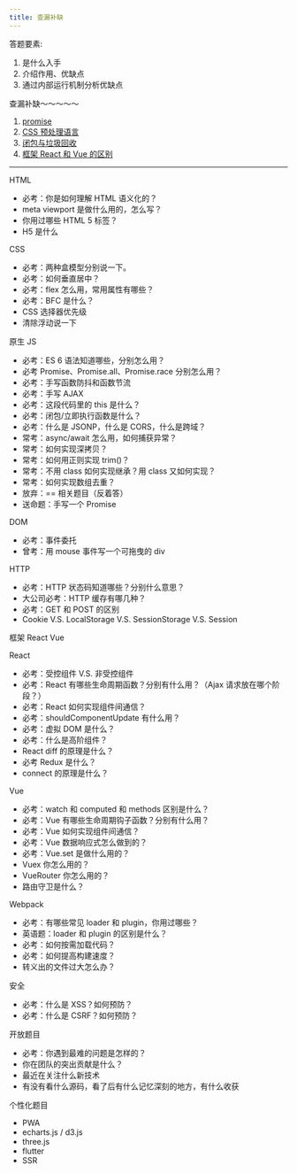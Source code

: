```yaml
---
title: 查漏补缺
---
```


答题要素:

1. 是什么入手
2. 介绍作用、优缺点
3. 通过内部运行机制分析优缺点

查漏补缺～～～～～

1. [promise](./promise.md)
2. [CSS 预处理语言](./less-sass.md)
3. [闭包与垃圾回收](./closure.md)
4. [框架 React 和 Vue 的区别](./react-vue.md)

<!-- <span class='pink'>TODO</span>

看看别人的面试分享

- 三年前端：[宇哥在学习](https://space.bilibili.com/72076631?spm_id_from=333.788.b_765f7570696e666f.1)
- 饥人谷押题：主要针对大厂题，建议刷 -->

---

<span class='pink'>HTML</span>

- 必考：你是如何理解 HTML 语义化的？
- meta viewport 是做什么用的，怎么写？
- 你用过哪些 HTML 5 标签？
- H5 是什么

<span class='pink'>CSS</span>

- 必考：两种盒模型分别说一下。
- 必考：如何垂直居中？
- 必考：flex 怎么用，常用属性有哪些？
- 必考：BFC 是什么？
- CSS 选择器优先级
- 清除浮动说一下

<span class='pink'>原生 JS</span>

- 必考：ES 6 语法知道哪些，分别怎么用？
- 必考 Promise、Promise.all、Promise.race 分别怎么用？
- 必考：手写函数防抖和函数节流
- 必考：手写 AJAX
- 必考：这段代码里的 this 是什么？
- 必考：闭包/立即执行函数是什么？
- 必考：什么是 JSONP，什么是 CORS，什么是跨域？
- 常考：async/await 怎么用，如何捕获异常？
- 常考：如何实现深拷贝？
- 常考：如何用正则实现 trim()？
- 常考：不用 class 如何实现继承？用 class 又如何实现？
- 常考：如何实现数组去重？
- 放弃：== 相关题目（反着答）
- 送命题：手写一个 Promise

<span class='pink'>DOM</span>

- 必考：事件委托
- 曾考：用 mouse 事件写一个可拖曳的 div

<span class='pink'>HTTP</span>

- 必考：HTTP 状态码知道哪些？分别什么意思？
- 大公司必考：HTTP 缓存有哪几种？
- 必考：GET 和 POST 的区别
- Cookie V.S. LocalStorage V.S. SessionStorage V.S. Session

<span class='pink'>框架 React Vue</span>

React

- 必考：受控组件 V.S. 非受控组件
- 必考：React 有哪些生命周期函数？分别有什么用？（Ajax 请求放在哪个阶段？）
- 必考：React 如何实现组件间通信？
- 必考：shouldComponentUpdate 有什么用？
- 必考：虚拟 DOM 是什么？
- 必考：什么是高阶组件？
- React diff 的原理是什么？
- 必考 Redux 是什么？
- connect 的原理是什么？

Vue

- 必考：watch 和 computed 和 methods 区别是什么？
- 必考：Vue 有哪些生命周期钩子函数？分别有什么用？
- 必考：Vue 如何实现组件间通信？
- 必考：Vue 数据响应式怎么做到的？
- 必考：Vue.set 是做什么用的？
- Vuex 你怎么用的？
- VueRouter 你怎么用的？
- 路由守卫是什么？

<span class='pink'>Webpack</span>

- 必考：有哪些常见 loader 和 plugin，你用过哪些？
- 英语题：loader 和 plugin 的区别是什么？
- 必考：如何按需加载代码？
- 必考：如何提高构建速度？
- 转义出的文件过大怎么办？

<span class='pink'>安全</span>

- 必考：什么是 XSS？如何预防？
- 必考：什么是 CSRF？如何预防？

<span class='pink'>开放题目</span>

- 必考：你遇到最难的问题是怎样的？
- 你在团队的突出贡献是什么？
- 最近在关注什么新技术
- 有没有看什么源码，看了后有什么记忆深刻的地方，有什么收获

<span class='pink'>个性化题目</span>

- PWA
- echarts.js / d3.js
- three.js
- flutter
- SSR
